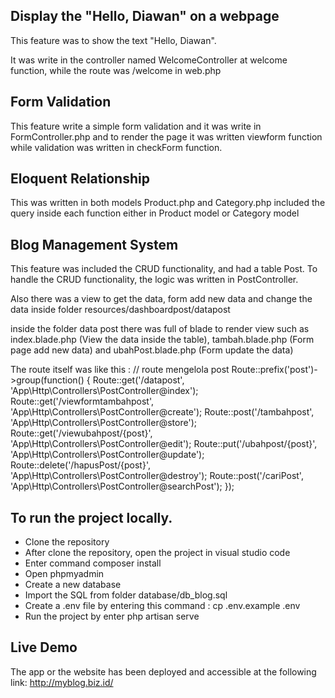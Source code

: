 ## Display the "Hello, Diawan" on a webpage
This feature was to show the text "Hello, Diawan".

It was write in the controller named WelcomeController at welcome function, while the route was /welcome in web.php 

## Form Validation
This feature write a simple form validation and it was write in FormController.php and to render the page it was written viewform function while validation was written in checkForm function.


## Eloquent Relationship
This was written in both models Product.php and Category.php included the query inside each function either in Product model or Category model


## Blog Management System
This feature was included the CRUD functionality, and had a table Post.
To handle the CRUD functionality, the logic was written in PostController. 

Also there was a view to get the data, form add new data and change the data inside folder resources/dashboardpost/datapost

inside the folder data post there was full of blade to render view such as index.blade.php (View the data inside the table), tambah.blade.php (Form page add new data) and ubahPost.blade.php (Form update the data)

The route itself was like this :
// route mengelola post
Route::prefix('post')->group(function() {
    Route::get('/datapost', 'App\Http\Controllers\PostController@index');
    Route::get('/viewformtambahpost', 'App\Http\Controllers\PostController@create');
    Route::post('/tambahpost', 'App\Http\Controllers\PostController@store');
    Route::get('/viewubahpost/{post}', 'App\Http\Controllers\PostController@edit');
    Route::put('/ubahpost/{post}', 'App\Http\Controllers\PostController@update');
    Route::delete('/hapusPost/{post}', 'App\Http\Controllers\PostController@destroy');
    Route::post('/cariPost', 'App\Http\Controllers\PostController@searchPost');
});

## To run the project locally.
- Clone the repository
- After clone the repository, open the project in visual studio code
- Enter command composer install
- Open phpmyadmin
- Create a new database
- Import the SQL from folder database/db_blog.sql
- Create a .env file by entering this command :
cp .env.example .env
- Run the project by enter php artisan serve

## Live Demo
The app or the website has been deployed and accessible at the following link:
http://myblog.biz.id/


